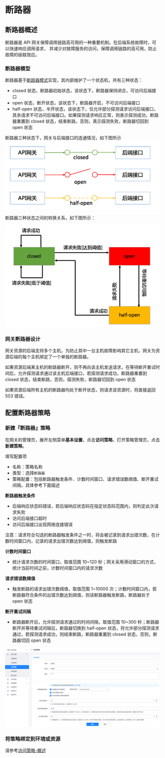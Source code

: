 # 断路器

## 断路器概述

断路器是 API 网关保障调用链路高可用的一种重要机制。在后端系统故障时，可以快速响应调用请求，
并减少对故障服务的访问，保障调用链路的高可用，防止故障的级联效应。

### 断路器模型

断路器基于[断路器模式](https://martinfowler.com/bliki/CircuitBreaker.html)实现，其内部维护了一个状态机，共有三种状态：
- closed 状态，断路器初始状态，该状态下，断路器保持闭合，可访问后端接口
- open 状态，断开状态，该状态下，断路器开启，不可访问后端接口
- half-open 状态，半开状态，该状态下，仅允许部分探测请求访问后端接口，其余请求不可访问后端接口。如果探测请求响应正常，则表示探测成功，断路器重置到 closed 状态，结束断路，否则，表示探测失败，断路器切回到 open 状态

断路器三种状态下，网关与后端接口的连通情况，如下图所示
![](../../assets/apigateway/plugins/circuit-breaker-states.png)

断路器三种状态之间的转换关系，如下图所示：

![](../../assets/apigateway/plugins/circuit-breaker-state-transition.png)

### 网关断路器设计

网关资源的后端支持多个主机，为防止其中一台主机故障影响其它主机，网关为资源后端的每个主机绑定了一个单独的断路器。

如果资源后端某主机的断路器断开，则不再向该主机发送请求，在等待断开重试时间后，允许探测请求通过该主机后端接口，若探测请求成功，断路器重置到 closed 状态，结束断路，否则，探测失败，断路器切回到 open 状态

如果资源后端所有主机的断路器均处于断开状态，则请求该资源时，将直接返回 503 错误。

## 配置断路器策略

### 新建『断路器』策略

在网关的管理页，展开左侧菜单**基本设置**，点击**访问策略**，打开策略管理页，点击**新建策略**。

填写配置项
- 名称：策略名称
- 类型：选择`断路器`
- 策略配置：包括断路器触发条件、计数时间窗口、请求错误数阈值、断开重试间隔，具体参考下面描述

**断路器触发条件**
- 后端响应状态码错误，若后端响应状态码在指定状态码范围内，则判定此次请求失败
- 访问后端接口超时
- 访问后端接口出现网络连接错误

注意：请求符合勾选的断路器触发条件之一时，将会被记录到请求出错次数，在计数时间窗口内，记录的请求出错次数达到阈值，则触发断路

**计数时间窗口**
- 统计请求次数的时间窗口，取值范围 10~120 秒；网关采用滑动窗口的方式，统计当前时间之前，计数时间窗口内的请求次数

**请求错误数阈值**
- 触发断路的请求出错次数阈值，取值范围 1~10000 次；计数时间窗口内，若断路器符合条件的出错次数达到阈值，则该断路器触发断路，断路器处于 open 状态

**断开重试间隔**
- 断路器断开后，允许探测请求通过的时间间隔，取值范围 10~300 秒；断路器断开并等待重试间隔后，断路器切换到 half-open 状态，将允许部分探测请求通过，若探测请求成功，则结束断路，断路器重置到 closed 状态，否则，断路器切回 open 状态

![](../../assets/apigateway/plugins/create-circuit-breaker.png)

### 将策略绑定到环境或资源

请参考[访问策略-概述](./summary.md)
